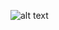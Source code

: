 ![alt text](https://img.shields.io/badge/javascript-grey?style=for-the-badge&logo=javascript&logoColor=F7DF1E)
<!-- ![alt text](https://img.shields.io/badge/-ReactJs-61DAFB?logo=react&logoColor=white&style=for-the-badge) -->
